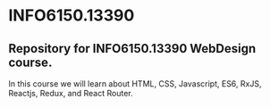# INFO6150.13390

## Repository for INFO6150.13390 WebDesign course.

In this course we will learn about HTML, CSS, Javascript, ES6, RxJS, Reactjs, Redux, and React Router.

